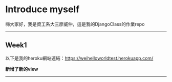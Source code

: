 # Introduce myself

嗨大家好，我是資工系大三廖威仲，這是我的DjangoClass的作業repo

---
## Week1

以下是我的heroku網站連結：https://weihelloworldtest.herokuapp.com/

**新增了新的view** 

---
